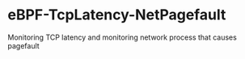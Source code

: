 # eBPF-TcpLatency-NetPagefault
Monitoring TCP latency and monitoring network process that causes pagefault 
